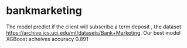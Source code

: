 # bankmarketing
 
The model predict if the client will subscribe a term deposit ,
the dataset https://archive.ics.uci.edu/ml/datasets/Bank+Marketing.
Our best model XGBoost acheives accuracy 0.891 




